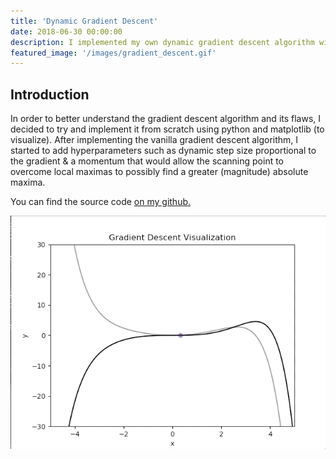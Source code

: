 ```yaml
---
title: 'Dynamic Gradient Descent'
date: 2018-06-30 00:00:00
description: I implemented my own dynamic gradient descent algorithm with varying step size & hyper-parameterized sample momentum.
featured_image: '/images/gradient_descent.gif'
---
```


## Introduction

In order to better understand the gradient descent algorithm and its flaws, I decided to try and implement it from scratch using python and matplotlib (to visualize). After implementing the vanilla gradient descent algorithm, I started to add hyperparameters such as dynamic step size proportional to the gradient & a momentum that would allow the scanning point to overcome local maximas to possibly find a greater (magnitude) absolute maxima.

You can find the source code [on my github.](https://github.com/adham-elarabawy/PyDataAnalysis/blob/master/src/common/math/dyn_gradient_descent.py)
<div class="centered">
	<img src="/images/gradient_descent.gif">
</div>
